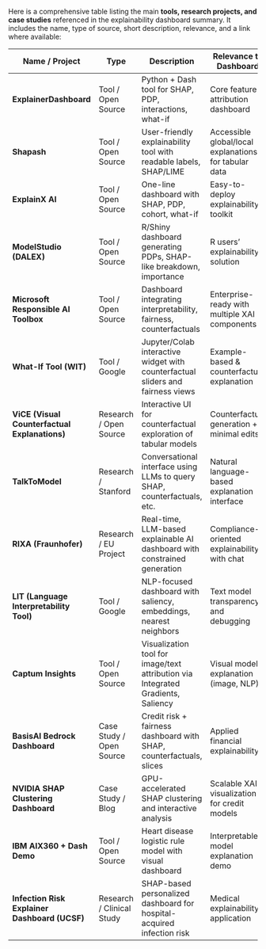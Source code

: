 Here is a comprehensive table listing the main **tools, research projects, and case studies** referenced in the explainability dashboard summary. It includes the name, type of source, short description, relevance, and a link where available:

| **Name / Project**                            | **Type**                  | **Description**                                                                  | **Relevance to Dashboard**                            | **Link**                                                                               |
| --------------------------------------------- | ------------------------- | -------------------------------------------------------------------------------- | ----------------------------------------------------- | -------------------------------------------------------------------------------------- |
| **ExplainerDashboard**                        | Tool / Open Source        | Python + Dash tool for SHAP, PDP, interactions, what-if                          | Core feature attribution dashboard                    | [GitHub](https://github.com/oegedijk/explainerdashboard)                               |
| **Shapash**                                   | Tool / Open Source        | User-friendly explainability tool with readable labels, SHAP/LIME                | Accessible global/local explanations for tabular data | [GitHub](https://github.com/MAIF/shapash)                                              |
| **ExplainX AI**                               | Tool / Open Source        | One-line dashboard with SHAP, PDP, cohort, what-if                               | Easy-to-deploy explainability toolkit                 | [GitHub](https://github.com/explainx/explainx)                                         |
| **ModelStudio (DALEX)**                       | Tool / Open Source        | R/Shiny dashboard generating PDPs, SHAP-like breakdown, importance               | R users’ explainability solution                      | [CRAN](https://CRAN.R-project.org/package=modelStudio)                                 |
| **Microsoft Responsible AI Toolbox**          | Tool / Open Source        | Dashboard integrating interpretability, fairness, counterfactuals                | Enterprise-ready with multiple XAI components         | [GitHub](https://github.com/microsoft/responsible-ai-toolbox)                          |
| **What-If Tool (WIT)**                        | Tool / Google             | Jupyter/Colab interactive widget with counterfactual sliders and fairness views  | Example-based & counterfactual explanation            | [Website](https://pair-code.github.io/what-if-tool/)                                   |
| **ViCE (Visual Counterfactual Explanations)** | Research / Open Source    | Interactive UI for counterfactual exploration of tabular models                  | Counterfactual generation + minimal edits             | [GitHub](https://github.com/VIDA-NYU/ViCE)                                             |
| **TalkToModel**                               | Research / Stanford       | Conversational interface using LLMs to query SHAP, counterfactuals, etc.         | Natural language-based explanation interface          | [Paper](https://arxiv.org/abs/2305.01783)                                              |
| **RIXA (Fraunhofer)**                         | Research / EU Project     | Real-time, LLM-based explainable AI dashboard with constrained generation        | Compliance-oriented explainability with chat          | [Project](https://www.iosb.fraunhofer.de/servlet/is/90076/)                            |
| **LIT (Language Interpretability Tool)**      | Tool / Google             | NLP-focused dashboard with saliency, embeddings, nearest neighbors               | Text model transparency and debugging                 | [GitHub](https://github.com/PAIR-code/lit)                                             |
| **Captum Insights**                           | Tool / Open Source        | Visualization tool for image/text attribution via Integrated Gradients, Saliency | Visual model explanation (image, NLP)                 | [Docs](https://captum.ai/docs/insights)                                                |
| **BasisAI Bedrock Dashboard**                 | Case Study / Open Source  | Credit risk + fairness dashboard with SHAP, counterfactuals, slices              | Applied financial explainability                      | [GitHub](https://github.com/Basis-AI/bedrock-dashboard)                                |
| **NVIDIA SHAP Clustering Dashboard**          | Case Study / Blog         | GPU-accelerated SHAP clustering and interactive analysis                         | Scalable XAI visualization for credit models          | [Blog](https://developer.nvidia.com/blog/interpreting-credit-risk-models-with-rapids/) |
| **IBM AIX360 + Dash Demo**                    | Tool / Open Source        | Heart disease logistic rule model with visual dashboard                          | Interpretable model explanation demo                  | [GitHub](https://github.com/Trusted-AI/AIX360)                                         |
| **Infection Risk Explainer Dashboard (UCSF)** | Research / Clinical Study | SHAP-based personalized dashboard for hospital-acquired infection risk           | Medical explainability application                    | [Paper](https://arxiv.org/abs/2303.08314)                                              |

